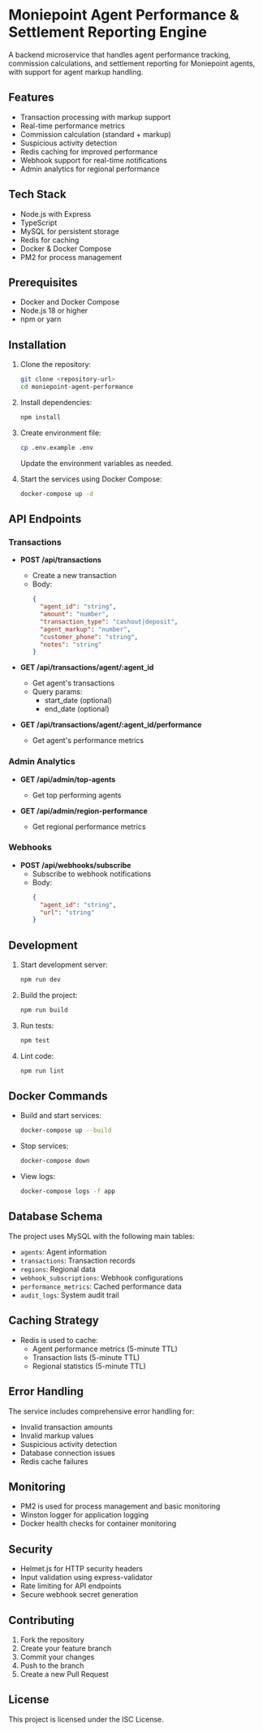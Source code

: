 # Moniepoint Agent Performance & Settlement Reporting Engine

A backend microservice that handles agent performance tracking, commission calculations, and settlement reporting for Moniepoint agents, with support for agent markup handling.

## Features

- Transaction processing with markup support
- Real-time performance metrics
- Commission calculation (standard + markup)
- Suspicious activity detection
- Redis caching for improved performance
- Webhook support for real-time notifications
- Admin analytics for regional performance

## Tech Stack

- Node.js with Express
- TypeScript
- MySQL for persistent storage
- Redis for caching
- Docker & Docker Compose
- PM2 for process management

## Prerequisites

- Docker and Docker Compose
- Node.js 18 or higher
- npm or yarn

## Installation

1. Clone the repository:
   ```bash
   git clone <repository-url>
   cd moniepoint-agent-performance
   ```

2. Install dependencies:
   ```bash
   npm install
   ```

3. Create environment file:
   ```bash
   cp .env.example .env
   ```
   Update the environment variables as needed.

4. Start the services using Docker Compose:
   ```bash
   docker-compose up -d
   ```

## API Endpoints

### Transactions

- **POST /api/transactions**
  - Create a new transaction
  - Body:
    ```json
    {
      "agent_id": "string",
      "amount": "number",
      "transaction_type": "cashout|deposit",
      "agent_markup": "number",
      "customer_phone": "string",
      "notes": "string"
    }
    ```

- **GET /api/transactions/agent/:agent_id**
  - Get agent's transactions
  - Query params:
    - start_date (optional)
    - end_date (optional)

- **GET /api/transactions/agent/:agent_id/performance**
  - Get agent's performance metrics

### Admin Analytics

- **GET /api/admin/top-agents**
  - Get top performing agents

- **GET /api/admin/region-performance**
  - Get regional performance metrics

### Webhooks

- **POST /api/webhooks/subscribe**
  - Subscribe to webhook notifications
  - Body:
    ```json
    {
      "agent_id": "string",
      "url": "string"
    }
    ```

## Development

1. Start development server:
   ```bash
   npm run dev
   ```

2. Build the project:
   ```bash
   npm run build
   ```

3. Run tests:
   ```bash
   npm test
   ```

4. Lint code:
   ```bash
   npm run lint
   ```

## Docker Commands

- Build and start services:
  ```bash
  docker-compose up --build
  ```

- Stop services:
  ```bash
  docker-compose down
  ```

- View logs:
  ```bash
  docker-compose logs -f app
  ```

## Database Schema

The project uses MySQL with the following main tables:
- `agents`: Agent information
- `transactions`: Transaction records
- `regions`: Regional data
- `webhook_subscriptions`: Webhook configurations
- `performance_metrics`: Cached performance data
- `audit_logs`: System audit trail

## Caching Strategy

- Redis is used to cache:
  - Agent performance metrics (5-minute TTL)
  - Transaction lists (5-minute TTL)
  - Regional statistics (5-minute TTL)

## Error Handling

The service includes comprehensive error handling for:
- Invalid transaction amounts
- Invalid markup values
- Suspicious activity detection
- Database connection issues
- Redis cache failures

## Monitoring

- PM2 is used for process management and basic monitoring
- Winston logger for application logging
- Docker health checks for container monitoring

## Security

- Helmet.js for HTTP security headers
- Input validation using express-validator
- Rate limiting for API endpoints
- Secure webhook secret generation

## Contributing

1. Fork the repository
2. Create your feature branch
3. Commit your changes
4. Push to the branch
5. Create a new Pull Request

## License

This project is licensed under the ISC License. 